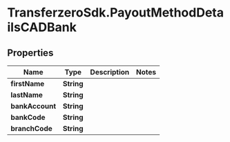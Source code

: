 # TransferzeroSdk.PayoutMethodDetailsCADBank

## Properties
Name | Type | Description | Notes
------------ | ------------- | ------------- | -------------
**firstName** | **String** |  | 
**lastName** | **String** |  | 
**bankAccount** | **String** |  | 
**bankCode** | **String** |  | 
**branchCode** | **String** |  | 


